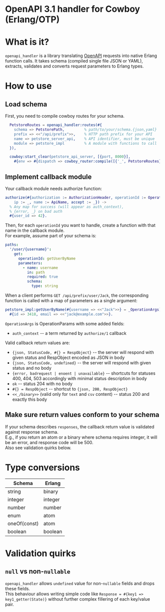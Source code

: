 OpenAPI 3.1 handler for Cowboy (Erlang/OTP)
=================

# What is it?
`openapi_handler` is a library translating [OpenAPI](https://spec.openapis.org/oas/v3.1.0) requests
into native Erlang function calls. It takes schema (compiled single file JSON or YAML), extracts, validates
and converts request parameters to Erlang types.

# How to use

## Load schema
First, you need to compile cowboy routes for your schema.  
```erlang
  PetstoreRoutes = openapi_handler:routes(#{
    schema => PetstorePath,         % path/to/your/schema.{json,yaml}
    prefix => <<"/api/prefix">>,    % HTTP path prefix for your API
    name => petstore_server_api,    % API identifier, must be unique
    module => petstore_impl         % A module with functions to call
  }),

  cowboy:start_clear(petstore_api_server, [{port, 8000}],
    #{env => #{dispatch => cowboy_router:compile([{'_', PetstoreRoutes}])}}),
```

## Implement callback module
Your callback module needs authorize function:
```erlang
authorize(#{authorization := AuthorizationHeader, operationId := OperationId, args := OperationParams,
    ip := _, name := ApiName, accept := _}) ->
  % Any map for success (will appear as auth_context),
  % {error, _} on bad auth
  #{user_id => 42}.
```

Then, for each `operationId` you want to handle, create a function with that name in the callback module.  
For example, assume part of your schema is:
```yaml
paths:
  '/user/{username}':
    get:
      operationId: getUserByName
      parameters:
        - name: username
          in: path
          required: true
          schema:
            type: string
```

When a client performs `GET /api/prefix/user/Jack`, the corresponding function is called
with a map of parameters as a single argument:
```erlang
petstore_impl:getUserByName(#{username => <<"Jack">>} = _OperationArgs) ->
  #{id => 3418, email => <<"jack@example.com">>}.
```

`OperationArgs` is OperationParams with some added fields:
  * `auth_context` -- a term returned by `authorize/1` callback


Valid callback return values are:
  * `{json, StatusCode, #{} = RespObject}` -- the server will respond with given status and RespObject encoded as JSON in body
  * `{json, StatusCode, undefined}` -- the server will respond with given status and no body
  * `{error, badrequest | enoent | unavailable}` -- shortcuts for statuses 400, 404, 503 accordingly with minimal status description in body
  * `ok` -- status 204 with no body
  * `#{} = RespObject` -- shortcut to `{json, 200, RespObject}`
  * `<<_/binary>>` (valid only for `text` and `csv` content) -- status 200 and exactly this body

## Make sure return values conform to your schema
If your schema describes `responses`, the callback return value is validated against response schema.  
E.g., if you return an atom or a binary where schema requires integer, it will be an error, and response code will be 500.  
Also see validation quirks below.

# Type conversions
| Schema | Erlang |
| ----   | ----   |
| string | binary |
| integer| integer|
| number | number |
| enum   | atom   |
| oneOf(const) | atom |
| boolean | boolean|

# Validation quirks
## `null` vs non-`nullable`
`openapi_handler` allows `undefined` value for non-`nullable` fields and drops these fields.  
This behaviour allows writing simple code like `Response = #{key1 => key1_getter(State)}` without
further complex fillering of each key/value pair.
